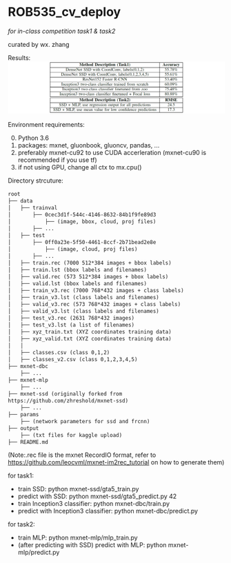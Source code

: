 # ROB535_cv_deploy
_for in-class competition task1 &amp; task2_

curated by wx. zhang

Results:
![](https://github.com/ZwX1616/ROB535_cv_deploy/blob/master/acc.jpg)

Environment requirements:

0. Python 3.6
1. packages: mxnet, gluonbook, gluoncv, pandas, ...
2. preferably mxnet-cu92 to use CUDA accerleration (mxnet-cu90 is recommended if you use tf)
3. if not using GPU, change all ctx to mx.cpu()

Directory strcuture:
```
root
├── data
│   ├── trainval
│       ├── 0cec3d1f-544c-4146-8632-84b1f9fe89d3
│           ├── (image, bbox, cloud, proj files)
│       ├── ...
│   ├── test
│       ├── 0ff0a23e-5f50-4461-8ccf-2b71bead2e8e
│           ├── (image, cloud, proj files)
│       ├── ...
│   ├── train.rec (7000 512*384 images + bbox labels)
│   ├── train.lst (bbox labels and filenames)
│   ├── valid.rec (573 512*384 images + bbox labels)
│   ├── valid.lst (bbox labels and filenames)
│   ├── train_v3.rec (7000 768*432 images + class labels)
│   ├── train_v3.lst (class labels and filenames)
│   ├── valid_v3.rec (573 768*432 images + class labels)
│   ├── valid_v3.lst (class labels and filenames)
│   ├── test_v3.rec (2631 768*432 images)
│   ├── test_v3.lst (a list of filenames)
│   ├── xyz_train.txt (XYZ coordinates training data)
│   ├── xyz_valid.txt (XYZ coordinates training data)
│   │
│   ├── classes.csv (class 0,1,2)
│   ├── classes_v2.csv (class 0,1,2,3,4,5)
├── mxnet-dbc
    ├── ...
├── mxnet-mlp
    ├── ...
├── mxnet-ssd (originally forked from https://github.com/zhreshold/mxnet-ssd)
    ├── ...
├── params
    ├── (network parameters for ssd and frcnn)
├── output
    ├── (txt files for kaggle upload)
├── README.md
```
(Note:.rec file is the mxnet RecordIO format, refer to https://github.com/leocvml/mxnet-im2rec_tutorial on how to generate them)

for task1:
- train SSD: python mxnet-ssd/gta5_train.py
- predict with SSD: python mxnet-ssd/gta5_predict.py 42
- train Inception3 classifier: python mxnet-dbc/train.py
- predict with Inception3 classifier: python mxnet-dbc/predict.py

for task2:
- train MLP: python mxnet-mlp/mlp_train.py
- (after predicting with SSD) predict with MLP: python mxnet-mlp/predict.py

